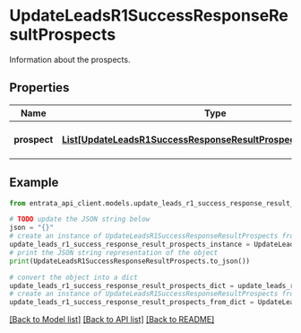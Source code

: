 # UpdateLeadsR1SuccessResponseResultProspects

Information about the prospects.

## Properties

Name | Type | Description | Notes
------------ | ------------- | ------------- | -------------
**prospect** | [**List[UpdateLeadsR1SuccessResponseResultProspectsProspectInner]**](UpdateLeadsR1SuccessResponseResultProspectsProspectInner.md) | A list of prospect entries. | [optional] 

## Example

```python
from entrata_api_client.models.update_leads_r1_success_response_result_prospects import UpdateLeadsR1SuccessResponseResultProspects

# TODO update the JSON string below
json = "{}"
# create an instance of UpdateLeadsR1SuccessResponseResultProspects from a JSON string
update_leads_r1_success_response_result_prospects_instance = UpdateLeadsR1SuccessResponseResultProspects.from_json(json)
# print the JSON string representation of the object
print(UpdateLeadsR1SuccessResponseResultProspects.to_json())

# convert the object into a dict
update_leads_r1_success_response_result_prospects_dict = update_leads_r1_success_response_result_prospects_instance.to_dict()
# create an instance of UpdateLeadsR1SuccessResponseResultProspects from a dict
update_leads_r1_success_response_result_prospects_from_dict = UpdateLeadsR1SuccessResponseResultProspects.from_dict(update_leads_r1_success_response_result_prospects_dict)
```
[[Back to Model list]](../README.md#documentation-for-models) [[Back to API list]](../README.md#documentation-for-api-endpoints) [[Back to README]](../README.md)


